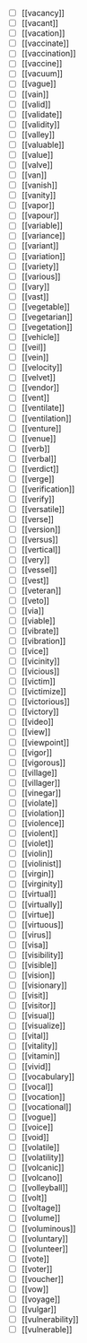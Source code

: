 - [ ] [[vacancy]]
- [ ] [[vacant]]
- [ ] [[vacation]]
- [ ] [[vaccinate]]
- [ ] [[vaccination]]
- [ ] [[vaccine]]
- [ ] [[vacuum]]
- [ ] [[vague]]
- [ ] [[vain]]
- [ ] [[valid]]
- [ ] [[validate]]
- [ ] [[validity]]
- [ ] [[valley]]
- [ ] [[valuable]]
- [ ] [[value]]
- [ ] [[valve]]
- [ ] [[van]]
- [ ] [[vanish]]
- [ ] [[vanity]]
- [ ] [[vapor]]
- [ ] [[vapour]]
- [ ] [[variable]]
- [ ] [[variance]]
- [ ] [[variant]]
- [ ] [[variation]]
- [ ] [[variety]]
- [ ] [[various]]
- [ ] [[vary]]
- [ ] [[vast]]
- [ ] [[vegetable]]
- [ ] [[vegetarian]]
- [ ] [[vegetation]]
- [ ] [[vehicle]]
- [ ] [[veil]]
- [ ] [[vein]]
- [ ] [[velocity]]
- [ ] [[velvet]]
- [ ] [[vendor]]
- [ ] [[vent]]
- [ ] [[ventilate]]
- [ ] [[ventilation]]
- [ ] [[venture]]
- [ ] [[venue]]
- [ ] [[verb]]
- [ ] [[verbal]]
- [ ] [[verdict]]
- [ ] [[verge]]
- [ ] [[verification]]
- [ ] [[verify]]
- [ ] [[versatile]]
- [ ] [[verse]]
- [ ] [[version]]
- [ ] [[versus]]
- [ ] [[vertical]]
- [ ] [[very]]
- [ ] [[vessel]]
- [ ] [[vest]]
- [ ] [[veteran]]
- [ ] [[veto]]
- [ ] [[via]]
- [ ] [[viable]]
- [ ] [[vibrate]]
- [ ] [[vibration]]
- [ ] [[vice]]
- [ ] [[vicinity]]
- [ ] [[vicious]]
- [ ] [[victim]]
- [ ] [[victimize]]
- [ ] [[victorious]]
- [ ] [[victory]]
- [ ] [[video]]
- [ ] [[view]]
- [ ] [[viewpoint]]
- [ ] [[vigor]]
- [ ] [[vigorous]]
- [ ] [[village]]
- [ ] [[villager]]
- [ ] [[vinegar]]
- [ ] [[violate]]
- [ ] [[violation]]
- [ ] [[violence]]
- [ ] [[violent]]
- [ ] [[violet]]
- [ ] [[violin]]
- [ ] [[violinist]]
- [ ] [[virgin]]
- [ ] [[virginity]]
- [ ] [[virtual]]
- [ ] [[virtually]]
- [ ] [[virtue]]
- [ ] [[virtuous]]
- [ ] [[virus]]
- [ ] [[visa]]
- [ ] [[visibility]]
- [ ] [[visible]]
- [ ] [[vision]]
- [ ] [[visionary]]
- [ ] [[visit]]
- [ ] [[visitor]]
- [ ] [[visual]]
- [ ] [[visualize]]
- [ ] [[vital]]
- [ ] [[vitality]]
- [ ] [[vitamin]]
- [ ] [[vivid]]
- [ ] [[vocabulary]]
- [ ] [[vocal]]
- [ ] [[vocation]]
- [ ] [[vocational]]
- [ ] [[vogue]]
- [ ] [[voice]]
- [ ] [[void]]
- [ ] [[volatile]]
- [ ] [[volatility]]
- [ ] [[volcanic]]
- [ ] [[volcano]]
- [ ] [[volleyball]]
- [ ] [[volt]]
- [ ] [[voltage]]
- [ ] [[volume]]
- [ ] [[voluminous]]
- [ ] [[voluntary]]
- [ ] [[volunteer]]
- [ ] [[vote]]
- [ ] [[voter]]
- [ ] [[voucher]]
- [ ] [[vow]]
- [ ] [[voyage]]
- [ ] [[vulgar]]
- [ ] [[vulnerability]]
- [ ] [[vulnerable]]
